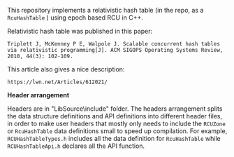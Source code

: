 This repository implements a relativistic hash table (in the repo, as a `RcuHashTable` ) using epoch based RCU in C++.

Relativistic hash table was published in this paper:

```
Triplett J, McKenney P E, Walpole J. Scalable concurrent hash tables via relativistic programming[J]. ACM SIGOPS Operating Systems Review, 2010, 44(3): 102-109.
```
This article also gives a nice description:

```
https://lwn.net/Articles/612021/
```

**Header arrangement**

Headers are in "LibSource\include" folder. 
The headers arrangement splits the data structure definitions and API definitions into different header files, in order to make user headers that mostly only needs to include the `RCUZone` or `RcuHashTable` data definitions small to speed up compilation. For example, `RCUHashTableTypes.h` includes all the data definition for `RcuHashTable` while `RCUHashTableApi.h` declares all the API function.



